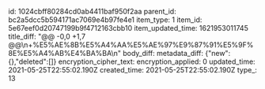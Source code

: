 id: 1024cbff80284cd0ab4411baf950f2aa
parent_id: bc2a5dcc5b594171ac7069e4b97fe4e1
item_type: 1
item_id: 5e67eef0d20747199b9f4712163cbb10
item_updated_time: 1621953011745
title_diff: "@@ -0,0 +1,7 @@\\n+%E5%AE%8B%E5%A4%AA%E5%AE%97%E9%87%91%E5%9F%8E%E5%A4%AB%E4%BA%BA\\n"
body_diff: 
metadata_diff: {"new":{},"deleted":[]}
encryption_cipher_text: 
encryption_applied: 0
updated_time: 2021-05-25T22:55:02.190Z
created_time: 2021-05-25T22:55:02.190Z
type_: 13